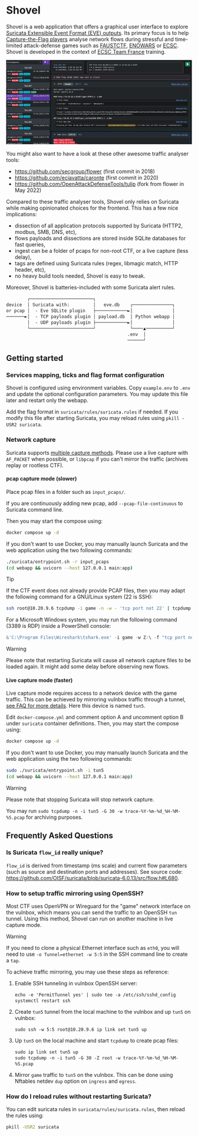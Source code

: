 # Shovel

<!--
Copyright (C) 2023-2024  ANSSI
SPDX-License-Identifier: CC0-1.0
-->

Shovel is a web application that offers a graphical user interface to explore
[Suricata Extensible Event Format (EVE) outputs](https://docs.suricata.io/en/suricata-7.0.1/output/eve/eve-json-output.html).
Its primary focus is to help [Capture-the-Flag players](https://en.wikipedia.org/wiki/Capture_the_flag_(cybersecurity))
analyse network flows during stressful and time-limited attack-defense games such as
[FAUSTCTF](https://faustctf.net/), [ENOWARS](https://enowars.com/) or [ECSC](https://ecsc.eu/).
Shovel is developed in the context of
[ECSC Team France](https://ctftime.org/team/159269/) training.

![Shovel](./.github/demo.webp)

You might also want to have a look at these other awesome traffic analyser tools:

  - https://github.com/secgroup/flower (first commit in 2018)
  - https://github.com/eciavatta/caronte (first commit in 2020)
  - https://github.com/OpenAttackDefenseTools/tulip (fork from flower in May 2022)

Compared to these traffic analyser tools, Shovel only relies on Suricata while
making opinionated choices for the frontend. This has a few nice implications:

  - dissection of all application protocols supported by Suricata (HTTP2, modbus, SMB, DNS, etc),
  - flows payloads and dissections are stored inside SQLite databases for fast queries,
  - ingest can be a folder of pcaps for non-root CTF, or a live capture (less delay),
  - tags are defined using Suricata rules (regex, libmagic match, HTTP header, etc),
  - no heavy build tools needed, Shovel is easy to tweak.

Moreover, Shovel is batteries-included with some Suricata alert rules.

```
        ┌────────────────────────┐
device  │ Suricata with:         │   eve.db    ┌───────────────┐
or pcap │  - Eve SQLite plugin   ├────────────►│               │
───────►│  - TCP payloads plugin │ payload.db  │ Python webapp │
        │  - UDP payloads plugin ├────────────►│               │
        └────────────────────────┘             └────▲──────────┘
                                              .env  │
                                              ──────┘
```

## Getting started

### Services mapping, ticks and flag format configuration

Shovel is configured using environment variables.
Copy `example.env` to `.env` and update the optional configuration parameters.
You may update this file later and restart only the webapp.

Add the flag format in `suricata/rules/suricata.rules` if needed.
If you modify this file after starting Suricata, you may reload rules using
`pkill -USR2 suricata`.

### Network capture

Suricata supports [multiple capture methods](https://docs.suricata.io/en/suricata-7.0.6/support-status.html#id6).
Please use a live capture with `AF_PACKET` when possible,
or `libpcap` if you can't mirror the traffic (archives replay or rootless CTF).

#### pcap capture mode (slower)

Place pcap files in a folder such as `input_pcaps/`.

If you are continuously adding new pcap, add `--pcap-file-continuous` to
Suricata command line.

Then you may start the compose using:
```bash
docker compose up -d
```

If you don't want to use Docker, you may manually launch Suricata and the web
application using the two following commands:
```bash
./suricata/entrypoint.sh -r input_pcaps
(cd webapp && uvicorn --host 127.0.0.1 main:app)
```

> [!TIP]
> If the CTF event does not already provide PCAP files, then you may adapt the
> following command for a GNU/Linux system (22 is SSH):
> ```bash
> ssh root@10.20.9.6 tcpdump -i game -n -w - 'tcp port not 22' | tcpdump -n -r - -G 30 -w input_pcaps/trace-%Y-%m-%d_%H-%M-%S.pcap
> ```
> For a Microsoft Windows system, you may run the following command (3389 is RDP) inside a PowerShell console:
> ```powershell
> &'C:\Program Files\Wireshark\tshark.exe' -i game -w Z:\ -f "tcp port not 3389" -b duration:60
> ```

> [!WARNING]
> Please note that restarting Suricata will cause all network capture files to
> be loaded again. It might add some delay before observing new flows.

#### Live capture mode (faster)

Live capture mode requires access to a network device with the game traffic.
This can be achieved by mirroring vulnbox traffic through a tunnel,
[see FAQ for more details](#how-to-setup-traffic-mirroring-using-openssh).
Here this device is named `tun5`.

Edit `docker-compose.yml` and comment option A and uncomment option B under
`suricata` container definitions.
Then, you may start the compose using:
```bash
docker compose up -d
```

If you don't want to use Docker, you may manually launch Suricata and the web
application using the two following commands:
```bash
sudo ./suricata/entrypoint.sh -i tun5
(cd webapp && uvicorn --host 127.0.0.1 main:app)
```

> [!WARNING]
> Please note that stopping Suricata will stop network capture.

You may run `sudo tcpdump -n -i tun5 -G 30 -w trace-%Y-%m-%d_%H-%M-%S.pcap` for
archiving purposes.

## Frequently Asked Questions

### Is Suricata `flow_id` really unique?

`flow_id` is derived from timestamp (ms scale) and current flow parameters (such
as source and destination ports and addresses). See source code:
<https://github.com/OISF/suricata/blob/suricata-6.0.13/src/flow.h#L680>.

### How to setup traffic mirroring using OpenSSH?

Most CTF uses OpenVPN or Wireguard for the "game" network interface on the vulnbox,
which means you can send the traffic to an OpenSSH `tun` tunnel.
Using this method, Shovel can run on another machine in live capture mode.

> [!WARNING]
> If you need to clone a physical Ethernet interface such as `eth0`,
> you will need to use `-o Tunnel=ethernet -w 5:5` in the SSH command line to create a `tap`.

To achieve traffic mirroring, you may use these steps as reference:

 1. Enable SSH tunneling in vulnbox OpenSSH server:
    ```
    echo -e 'PermitTunnel yes' | sudo tee -a /etc/ssh/sshd_config
    systemctl restart ssh
    ```
 2. Create `tun5` tunnel from the local machine to the vulnbox and up `tun5` on vulnbox:
    ```
    sudo ssh -w 5:5 root@10.20.9.6 ip link set tun5 up
    ```
 3. Up `tun5` on the local machine and start `tcpdump` to create pcap files:
    ```
    sudo ip link set tun5 up
    sudo tcpdump -n -i tun5 -G 30 -Z root -w trace-%Y-%m-%d_%H-%M-%S.pcap
    ```
 4. Mirror `game` traffic to `tun5` on the vulnbox.
    This can be done using Nftables netdev `dup` option on `ingress` and `egress`.

### How do I reload rules without restarting Suricata?

You can edit suricata rules in `suricata/rules/suricata.rules`, then reload the rules
using:
```bash
pkill -USR2 suricata
```
